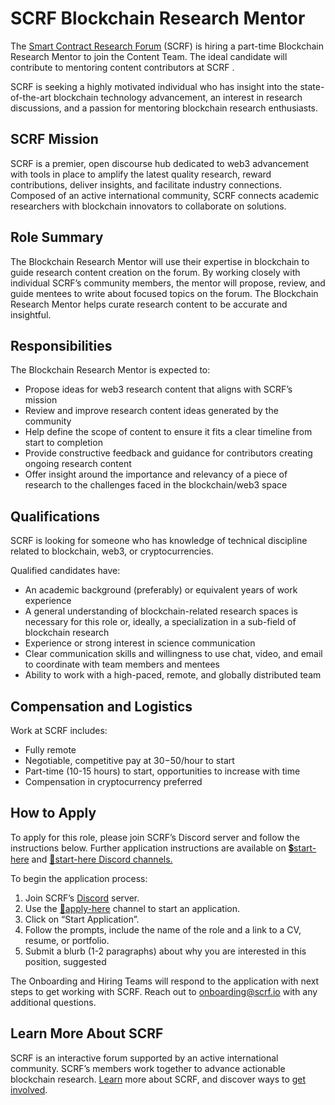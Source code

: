 # SCRF Blockchain Research Mentor

The [Smart Contract Research Forum](https://www.smartcontractresearch.org/) (SCRF) is hiring a part-time Blockchain Research Mentor to join the Content Team. The ideal candidate will contribute to mentoring content contributors at SCRF .

SCRF is seeking a highly motivated individual who has insight into the state-of-the-art blockchain technology advancement, an interest in research discussions, and a passion for mentoring blockchain research enthusiasts.


## SCRF Mission

SCRF is a premier, open discourse hub dedicated to web3 advancement with tools in place to amplify the latest quality research, reward contributions, deliver insights, and facilitate industry connections. Composed of an active international community, SCRF connects academic researchers with blockchain innovators to collaborate on solutions.


## Role Summary

The Blockchain Research Mentor will use their expertise in blockchain to guide research content creation on the forum. By working closely with individual SCRF’s community members, the mentor will propose, review, and guide mentees to write about focused topics on the forum. The Blockchain Research Mentor helps curate research content to be accurate and insightful.


## Responsibilities

The Blockchain Research Mentor is expected to:



* Propose ideas for web3 research content that aligns with SCRF’s mission
* Review and improve research content ideas generated by the community
* Help define the scope of content to ensure it fits a clear timeline from start to completion
* Provide constructive feedback and guidance for contributors creating ongoing research content
* Offer insight around the importance and relevancy of a piece of research to the challenges faced in the blockchain/web3 space


## Qualifications

SCRF is looking for someone who has knowledge of technical discipline related to blockchain, web3, or cryptocurrencies.

Qualified candidates have:




* An academic background (preferably) or equivalent years of work experience
* A general understanding of blockchain-related research spaces is necessary for this role or, ideally, a specialization in a sub-field of blockchain research
* Experience or strong interest in science communication
* Clear communication skills and willingness to use chat, video, and email to coordinate with team members and mentees
* Ability to work with a high-paced, remote, and globally distributed team


## Compensation and Logistics

Work at SCRF includes:



* Fully remote
* Negotiable, competitive pay at $30-$50/hour to start 
* Part-time (10-15 hours) to start, opportunities to increase with time 
* Compensation in cryptocurrency preferred


## How to Apply

To apply for this role, please join SCRF’s Discord server and follow the instructions below. Further application instructions are available on [💲start-here](https://discord.com/channels/784234332617048065/962841663246585896) and [🚅start-here Discord channels.](https://discord.com/channels/784234332617048065/968215614550323210)

To begin the application process:



1. Join SCRF’s [Discord](https://discord.gg/vNmbPmYEwj) server.
2. Use the [🎫apply-here](https://discord.com/channels/784234332617048065/968212285178916914) channel to start an application.
3. Click on “Start Application”.
4. Follow the prompts, include the name of the role and a link to a CV, resume, or portfolio.
5. Submit a blurb (1-2 paragraphs) about why you are interested in this position, suggested

The Onboarding and Hiring Teams will respond to the application with next steps to get working with SCRF. Reach out to [onboarding@scrf.io](mailto:onboarding@scrf.io) with any additional questions.


## Learn More About SCRF

SCRF is an interactive forum supported by an active international community. SCRF’s members work together to advance actionable blockchain research. [Learn](https://github.com/smartcontractresearchforum/docs) more about SCRF, and discover ways to [get involved](https://github.com/smartcontractresearchforum/docs/blob/main/en/content_connecting_with_scrf.md).
